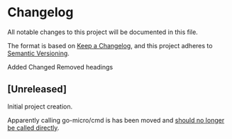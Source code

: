 # Changelog

All notable changes to this project will be documented in this file.

The format is based on [Keep a Changelog](https://keepachangelog.com/en/1.0.0/),
and this project adheres to [Semantic Versioning](https://semver.org/spec/v2.0.0.html).

Added Changed Removed headings

## [Unreleased]

Initial project creation.

Apparently calling go-micro/cmd is has been moved and [should no longer be called directly](https://github.com/micro/go-micro/issues/690).
